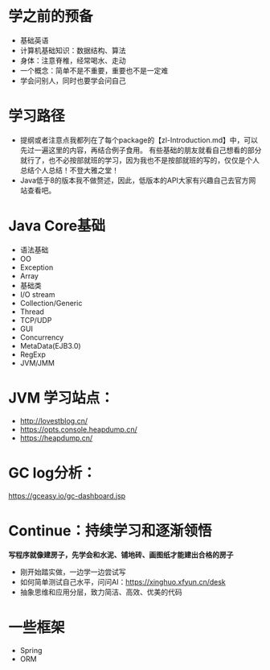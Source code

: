 # 学之前的预备
- 基础英语
- 计算机基础知识：数据结构、算法
- 身体：注意脊椎，经常喝水、走动
- 一个概念：简单不是不重要，重要也不是一定难
- 学会问别人，同时也要学会问自己


# 学习路径
- 提纲或者注意点我都列在了每个package的【zl-Introduction.md】中，可以先过一遍这里的内容，再结合例子食用。
有些基础的朋友就看自己想看的部分就行了，也不必按部就班的学习，因为我也不是按部就班的写的，仅仅是个人总结个人总结！不登大雅之堂！
- Java低于8的版本我不做赘述，因此，低版本的API大家有兴趣自己去官方网站查看吧。


# Java Core基础
- 语法基础                
- OO                     
- Exception              
- Array
- 基础类
- I/O stream
- Collection/Generic
- Thread
- TCP/UDP
- GUI
- Concurrency
- MetaData(EJB3.0)
- RegExp
- JVM/JMM

# JVM 学习站点：
 * http://lovestblog.cn/
 * https://opts.console.heapdump.cn/
 * https://heapdump.cn/

# GC log分析：
  https://gceasy.io/gc-dashboard.jsp

# Continue：持续学习和逐渐领悟
**写程序就像建房子，先学会和水泥、铺地砖、画图纸才能建出合格的房子**
- 刚开始踏实做，一边学一边尝试写
- 如何简单测试自己水平，问问AI：https://xinghuo.xfyun.cn/desk
- 抽象思维和应用分层，致力简洁、高效、优美的代码


# 一些框架
- Spring
- ORM

